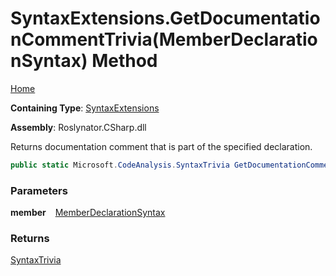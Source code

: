 # SyntaxExtensions\.GetDocumentationCommentTrivia\(MemberDeclarationSyntax\) Method

[Home](../../../../README.md)

**Containing Type**: [SyntaxExtensions](../README.md)

**Assembly**: Roslynator\.CSharp\.dll

  
Returns documentation comment that is part of the specified declaration\.

```csharp
public static Microsoft.CodeAnalysis.SyntaxTrivia GetDocumentationCommentTrivia(this Microsoft.CodeAnalysis.CSharp.Syntax.MemberDeclarationSyntax member)
```

### Parameters

**member** &ensp; [MemberDeclarationSyntax](https://docs.microsoft.com/en-us/dotnet/api/microsoft.codeanalysis.csharp.syntax.memberdeclarationsyntax)

### Returns

[SyntaxTrivia](https://docs.microsoft.com/en-us/dotnet/api/microsoft.codeanalysis.syntaxtrivia)

